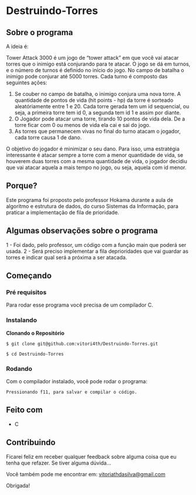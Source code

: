 # Destruindo-Torres

## Sobre o programa

A ideia é:

Tower Attack 3000 é um jogo de “tower attack” em que você vai atacar torres que o inimigo
está conjurando para te atacar. O jogo se dá em turnos, e o número de turnos é definido no
início do jogo. No campo de batalha o inimigo pode conjurar até 5000 torres. Cada turno é
composto das seguintes ações:
1. Se couber no campo de batalha, o inimigo conjura uma nova torre. A quantidade de
pontos de vida (hit points - hp) da torre é sorteado aleatóriamente entre 1 e 20. Cada
torre gerada tem um id sequencial, ou seja, a primeira torre tem id 0, a segunda tem
id 1 e assim por diante.
2. O Jogador pode atacar uma torre, tirando 10 pontos de vida dela. De a torre ficar
com 0 ou menos de vida ela cai e sai do jogo.
3. As torres que permanecem vivas no final do turno atacam o jogador, cada torre
causa 1 de dano.

O objetivo do jogador é minimizar o seu dano. Para isso, uma estratégia interessante é
atacar sempre a torre com a menor quantidade de vida, se houverem duas torres com a
mesma quantidade de vida, o jogador decidiu que vai atacar aquela a mais tempo no jogo,
ou seja, aquela com id menor.
## Porque?

Este programa foi proposto pelo professor Hokama durante a aula de algoritmo e estrutura de dados, do curso Sistemas da Informação, para praticar a implementação de fila de prioridade. 

## Algumas observações sobre o programa
1 - Foi dado, pelo professor, um código com a função main que poderá ser usada.
2 - Será preciso implementar a fila deprioridades que vai guardar as torres e indicar qual será a próxima a ser atacada.

## Começando

### Pré requisitos

Para rodar esse programa você precisa de um compilador C.

### Instalando

**Clonando o Repositório**

```
$ git clone git@github.com:vitori4th/Destruindo-Torres.git

$ cd Destruindo-Torres
```

### Rodando

Com o compilador instalado, você pode rodar o programa:

```
Pressionando f11, para salvar e compilar o código.

```

## Feito com

- C

## Contribuindo

Ficarei feliz em receber qualquer feedback sobre alguma coisa que eu tenha que refazer. Se tiver alguma dúvida...

Você também pode me encontrar em: vitoriathdasilva@gmail.com

Obrigada!
